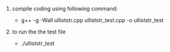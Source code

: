 1. compile coding using following command:
    - g++ -g -Wall ulliststr.cpp ulliststr_test.cpp -o ulliststr_test

2. to run the the test file
    - ./ulliststr_test 
